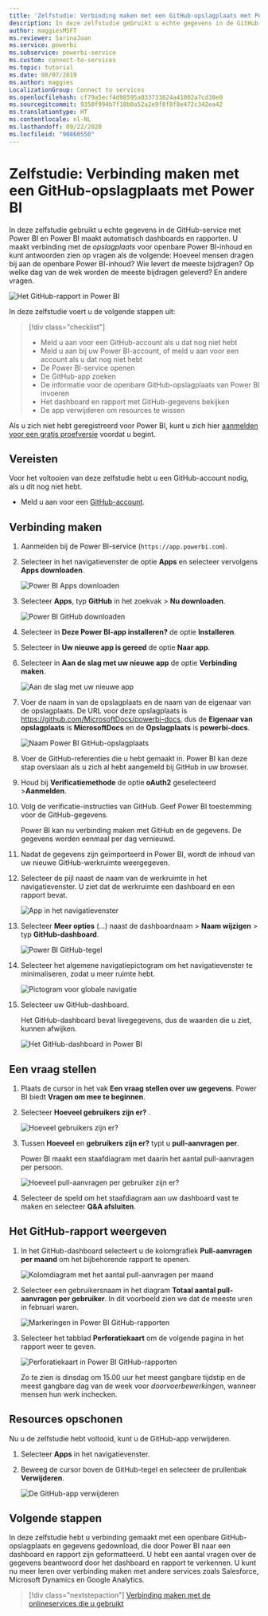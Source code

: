 ```yaml
---
title: 'Zelfstudie: Verbinding maken met een GitHub-opslagplaats met Power BI'
description: In deze zelfstudie gebruikt u echte gegevens in de GitHub-service met Power BI en Power BI maakt automatisch dashboards en rapporten.
author: maggiesMSFT
ms.reviewer: SarinaJoan
ms.service: powerbi
ms.subservice: powerbi-service
ms.custom: connect-to-services
ms.topic: tutorial
ms.date: 08/07/2019
ms.author: maggies
LocalizationGroup: Connect to services
ms.openlocfilehash: cf79a5ecf4d98595a033733824a41002a7cd38e0
ms.sourcegitcommit: 9350f994b7f18b0a52a2e9f8f8f8e472c342ea42
ms.translationtype: HT
ms.contentlocale: nl-NL
ms.lasthandoff: 09/22/2020
ms.locfileid: "90860550"
---
```

# <a name="tutorial-connect-to-a-github-repo-with-power-bi"></a>Zelfstudie: Verbinding maken met een GitHub-opslagplaats met Power BI
In deze zelfstudie gebruikt u echte gegevens in de GitHub-service met Power BI en Power BI maakt automatisch dashboards en rapporten. U maakt verbinding met de *opslagplaats* voor openbare Power BI-inhoud en kunt antwoorden zien op vragen als de volgende: Hoeveel mensen dragen bij aan de openbare Power BI-inhoud? Wie levert de meeste bijdragen? Op welke dag van de wek worden de meeste bijdragen geleverd? En andere vragen. 

![Het GitHub-rapport in Power BI](media/service-tutorial-connect-to-github/power-bi-github-app-tutorial-punch-card.png)

In deze zelfstudie voert u de volgende stappen uit:

> [!div class="checklist"]
> * Meld u aan voor een GitHub-account als u dat nog niet hebt 
> * Meld u aan bij uw Power BI-account, of meld u aan voor een account als u dat nog niet hebt
> * De Power BI-service openen
> * De GitHub-app zoeken
> * De informatie voor de openbare GitHub-opslagplaats van Power BI invoeren
> * Het dashboard en rapport met GitHub-gegevens bekijken
> * De app verwijderen om resources te wissen

Als u zich niet hebt geregistreerd voor Power BI, kunt u zich hier [aanmelden voor een gratis proefversie](https://app.powerbi.com/signupredirect?pbi_source=web) voordat u begint.

## <a name="prerequisites"></a>Vereisten

Voor het voltooien van deze zelfstudie hebt u een GitHub-account nodig, als u dit nog niet hebt. 

- Meld u aan voor een [GitHub-account](/contribute/get-started-setup-github).


## <a name="how-to-connect"></a>Verbinding maken
1. Aanmelden bij de Power BI-service (`https://app.powerbi.com`). 
2. Selecteer in het navigatievenster de optie **Apps** en selecteer vervolgens **Apps downloaden**.
   
   ![Power BI Apps downloaden](media/service-tutorial-connect-to-github/power-bi-github-app-tutorial.png) 

3. Selecteer **Apps**, typ **GitHub** in het zoekvak > **Nu downloaden**.
   
   ![Power BI GitHub downloaden](media/service-tutorial-connect-to-github/power-bi-github-app-tutorial-app-source.png) 

4. Selecteer in **Deze Power BI-app installeren?** de optie **Installeren**.
5. Selecteer in **Uw nieuwe app is gereed** de optie **Naar app**.
6. Selecteer in **Aan de slag met uw nieuwe app** de optie **Verbinding maken**.

    ![Aan de slag met uw nieuwe app](media/service-tutorial-connect-to-github/power-bi-new-app-connect-get-started.png)

7. Voer de naam in van de opslagplaats en de naam van de eigenaar van de opslagplaats. De URL voor deze opslagplaats is https://github.com/MicrosoftDocs/powerbi-docs, dus de **Eigenaar van opslagplaats** is **MicrosoftDocs** en de **Opslagplaats** is **powerbi-docs**. 
   
    ![Naam Power BI GitHub-opslagplaats](media/service-tutorial-connect-to-github/power-bi-github-app-tutorial-connect.png)

5. Voer de GitHub-referenties die u hebt gemaakt in. Power BI kan deze stap overslaan als u zich al hebt aangemeld bij GitHub in uw browser. 

6. Houd bij **Verificatiemethode** de optie **oAuth2** geselecteerd \>**Aanmelden**.

7. Volg de verificatie-instructies van GitHub. Geef Power BI toestemming voor de GitHub-gegevens.
   
   Power BI kan nu verbinding maken met GitHub en de gegevens.  De gegevens worden eenmaal per dag vernieuwd.

8. Nadat de gegevens zijn geïmporteerd in Power BI, wordt de inhoud van uw nieuwe GitHub-werkruimte weergegeven. 
9. Selecteer de pijl naast de naam van de werkruimte in het navigatievenster. U ziet dat de werkruimte een dashboard en een rapport bevat. 

    ![App in het navigatievenster](media/service-tutorial-connect-to-github/power-bi-github-app-tutorial-left-nav-expanded.png)

10. Selecteer **Meer opties** (...) naast de dashboardnaam > **Naam wijzigen** > typ **GitHub-dashboard**.
 
    ![Power BI GitHub-tegel](media/service-tutorial-connect-to-github/power-bi-github-app-tutorial-left-nav.png) 

8. Selecteer het algemene navigatiepictogram om het navigatievenster te minimaliseren, zodat u meer ruimte hebt.

    ![Pictogram voor globale navigatie](media/service-tutorial-connect-to-github/power-bi-global-navigation-icon.png)

10. Selecteer uw GitHub-dashboard.
    
    Het GitHub-dashboard bevat livegegevens, dus de waarden die u ziet, kunnen afwijken.

    ![Het GitHub-dashboard in Power BI](media/service-tutorial-connect-to-github/power-bi-github-app-tutorial-new-dashboard.png)

    

## <a name="ask-a-question"></a>Een vraag stellen

1. Plaats de cursor in het vak **Een vraag stellen over uw gegevens**. Power BI biedt **Vragen om mee te beginnen**. 

1. Selecteer **Hoeveel gebruikers zijn er?** .
 
    ![Hoeveel gebruikers zijn er?](media/service-tutorial-connect-to-github/power-bi-github-app-tutorial-qna-how-many-users.png)

13. Tussen **Hoeveel** en **gebruikers zijn er?** typt u **pull-aanvragen per**. 

     Power BI maakt een staafdiagram met daarin het aantal pull-aanvragen per persoon.

    ![Hoeveel pull-aanvragen per gebruiker zijn er?](media/service-tutorial-connect-to-github/power-bi-github-app-tutorial-qna-how-many-prs.png)


13. Selecteer de speld om het staafdiagram aan uw dashboard vast te maken en selecteer **Q&A afsluiten**.

## <a name="view-the-github-report"></a>Het GitHub-rapport weergeven 

1. In het GitHub-dashboard selecteert u de kolomgrafiek **Pull-aanvragen per maand** om het bijbehorende rapport te openen.

    ![Kolomdiagram met het aantal pull-aanvragen per maand](media/service-tutorial-connect-to-github/power-bi-github-app-tutorial-column-chart.png)

2. Selecteer een gebruikersnaam in het diagram **Totaal aantal pull-aanvragen per gebruiker**. In dit voorbeeld zien we dat de meeste uren in februari waren.

    ![Markeringen in Power BI GitHub-rapporten](media/service-tutorial-connect-to-github/power-bi-github-app-tutorial-cross-filter-total-prs.png)

3. Selecteer het tabblad **Perforatiekaart** om de volgende pagina in het rapport weer te geven. 
 
    ![Perforatiekaart in Power BI GitHub-rapporten](media/service-tutorial-connect-to-github/power-bi-github-app-tutorial-tues-3pm.png)

    Zo te zien is dinsdag om 15.00 uur het meest gangbare tijdstip en de meest gangbare dag van de week voor *doorvoerbewerkingen*, wanneer mensen hun werk inchecken.

## <a name="clean-up-resources"></a>Resources opschonen

Nu u de zelfstudie hebt voltooid, kunt u de GitHub-app verwijderen. 

1. Selecteer **Apps** in het navigatievenster.
2. Beweeg de cursor boven de GitHub-tegel en selecteer de prullenbak **Verwijderen**.

    ![De GitHub-app verwijderen](media/service-tutorial-connect-to-github/power-bi-github-app-tutorial-delete.png)

## <a name="next-steps"></a>Volgende stappen

In deze zelfstudie hebt u verbinding gemaakt met een openbare GitHub-opslagplaats en gegevens gedownload, die door Power BI naar een dashboard en rapport zijn geformatteerd. U hebt een aantal vragen over de gegevens beantwoord door het dashboard en rapport te verkennen. U kunt nu meer leren over verbinding maken met andere services zoals Salesforce, Microsoft Dynamics en Google Analytics. 
 
> [!div class="nextstepaction"]
> [Verbinding maken met de onlineservices die u gebruikt](service-connect-to-services.md)